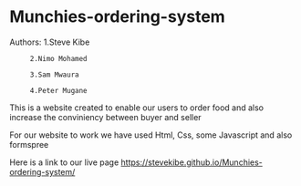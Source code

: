 # Munchies-ordering-system
Authors: 1.Steve Kibe

         2.Nimo Mohamed
         
         3.Sam Mwaura
         
         4.Peter Mugane 
         
This is a website created to enable our users to order food 
and also increase the conviniency between buyer and seller

For our website to work we have used Html, Css, some Javascript and also formspree

Here is a link to our live page https://stevekibe.github.io/Munchies-ordering-system/


